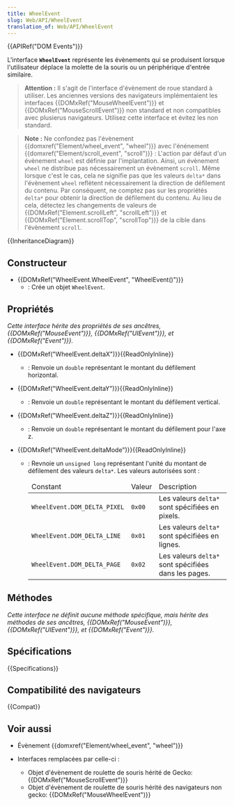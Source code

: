```yaml
---
title: WheelEvent
slug: Web/API/WheelEvent
translation_of: Web/API/WheelEvent
---
```


{{APIRef("DOM Events")}}

L'interface **`WheelEvent`** représente les évènements qui se produisent lorsque l'utilisateur déplace la molette de la souris ou un périphérique d'entrée similaire.

> **Attention :** Il s'agit de l'interface d'évènement de roue standard à utiliser. Les anciennes versions des navigateurs implémentaient les interfaces {{DOMxRef("MouseWheelEvent")}} et {{DOMxRef("MouseScrollEvent")}} non standard et non compatibles avec plusierus navigateurs. Utilisez cette interface et évitez les non standard.

> **Note :** Ne confondez pas l'évènement {{domxref("Element/wheel_event", "wheel")}} avec l'énénement {{domxref("Element/scroll_event", "scroll")}} : L'action par défaut d'un évènement `wheel` est définie par l'implantation. Ainsi, un évènement `wheel` ne distribue pas nécessairement un évènement `scroll`. Même lorsque c'est le cas, cela ne signifie pas que les valeurs `delta*` dans l'évènement `wheel` reflètent nécessairement la direction de défilement du contenu. Par conséquent, ne comptez pas sur les propriétés `delta*` pour obtenir la direction de défilement du contenu. Au lieu de cela, détectez les changements de valeurs de {{DOMxRef("Element.scrollLeft", "scrollLeft")}} et {{DOMxRef("Element.scrollTop", "scrollTop")}} de la cible dans l'évènement `scroll`.

{{InheritanceDiagram}}

## Constructeur

- {{DOMxRef("WheelEvent.WheelEvent", "WheelEvent()")}}
  - : Crée un objet `WheelEvent`.

## Propriétés

_Cette interface hérite des propriétés de ses ancêtres, {{DOMxRef("MouseEvent")}}, {{DOMxRef("UIEvent")}}, et {{DOMxRef("Event")}}._

- {{DOMxRef("WheelEvent.deltaX")}}{{ReadOnlyInline}}
  - : Renvoie un `double` représentant le montant du défilement horizontal.
- {{DOMxRef("WheelEvent.deltaY")}}{{ReadOnlyInline}}
  - : Renvoie un `double` représentant le montant du défilement vertical.
- {{DOMxRef("WheelEvent.deltaZ")}}{{ReadOnlyInline}}
  - : Renvoie un `double` représentant le montant du défilement pour l'axe z.
- {{DOMxRef("WheelEvent.deltaMode")}}{{ReadOnlyInline}}

  - : Revnoie un `unsigned long` représentant l'unité du montant de défilement des valeurs `delta*`. Les valeurs autorisées sont :

    <table class="standard-table">
      <thead>
        <tr>
          <td class="header">Constant</td>
          <td class="header">Valeur</td>
          <td class="header">Description</td>
        </tr>
      </thead>
      <tbody>
        <tr>
          <td><code>WheelEvent.DOM_DELTA_PIXEL</code></td>
          <td><code>0x00</code></td>
          <td>Les valeurs <code>delta*</code> sont spécifiées en pixels.</td>
        </tr>
        <tr>
          <td><code>WheelEvent.DOM_DELTA_LINE</code></td>
          <td><code>0x01</code></td>
          <td>Les valeurs <code>delta*</code> sont spécifiées en lignes.</td>
        </tr>
        <tr>
          <td><code>WheelEvent.DOM_DELTA_PAGE</code></td>
          <td><code>0x02</code></td>
          <td>Les valeurs <code>delta*</code> sont spécifiées dans les pages.</td>
        </tr>
      </tbody>
    </table>

## Méthodes

_Cette interface ne définit aucune méthode spécifique, mais hérite des méthodes de ses ancêtres, {{DOMxRef("MouseEvent")}}, {{DOMxRef("UIEvent")}}, et {{DOMxRef("Event")}}._

## Spécifications

{{Specifications}}

## Compatibilité des navigateurs

{{Compat}}

## Voir aussi

- Évènement {{domxref("Element/wheel_event", "wheel")}}
- Interfaces remplacées par celle-ci :

  - Objet d'évènement de roulette de souris hérité de Gecko: {{DOMxRef("MouseScrollEvent")}}
  - Objet d'évènement de roulette de souris hérité des navigateurs non gecko: {{DOMxRef("MouseWheelEvent")}}

